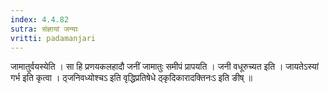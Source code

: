 ```yaml
---
index: 4.4.82
sutra: संज्ञायां जन्याः
vritti: padamanjari
---
```


 जामातुर्वयस्येति । सा हि प्रणयकलहादौ जनीं जामातुः समीपं प्रापयति । जनी वधूरुच्यत इति । जायतेऽस्यां गर्भ इति कृत्वा । ठ्जनिवध्योश्चऽ इति वृद्धिप्रतिषेधे ठ्कृदिकारादक्तिनःऽ इति ङीष् ॥